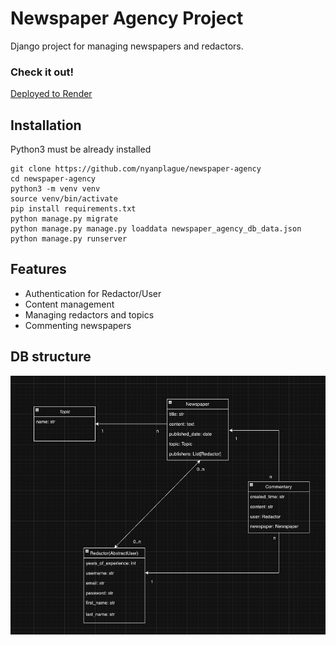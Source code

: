 # Newspaper Agency Project

Django project for managing newspapers and redactors.

### Check it out!

[Deployed to Render](https://newspaper-agency-9ve2.onrender.com/)

## Installation

Python3 must be already installed

```shell
git clone https://github.com/nyanplague/newspaper-agency
cd newspaper-agency
python3 -m venv venv
source venv/bin/activate
pip install requirements.txt
python manage.py migrate
python manage.py manage.py loaddata newspaper_agency_db_data.json
python manage.py runserver
```

## Features
* Authentication for Redactor/User
* Content management
* Managing redactors and topics
* Commenting newspapers

## DB structure
![Db structure](db_structure.png)

